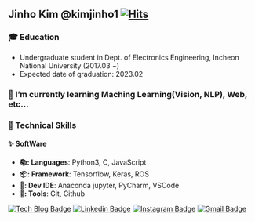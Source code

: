 <!--### Hi there 👋-->

## Jinho Kim @kimjinho1 [![Hits](https://hits.seeyoufarm.com/api/count/incr/badge.svg?url=https%3A%2F%2Fgithub.com%2Fkimjinho1)](https://hits.seeyoufarm.com)

### 🎓 Education  
* Undergraduate student in Dept. of Electronics Engineering, Incheon National University (2017.03 ~)  
* Expected date of graduation: 2023.02   


### 🔭 I’m currently learning Maching Learning(Vision, NLP), Web, etc...   


### 🌱 Technical Skills  
#### ✨ SoftWare  
* **📚: Languages**: Python3, C, JavaScript  
* **📦: Framework**: Tensorflow, Keras, ROS  
* **🚀: Dev IDE**: Anaconda jupyter, PyCharm, VSCode  
* **🔨: Tools**: Git, Github    


<!--
[![Anurag's github stats](https://github-readme-stats.vercel.app/api?username=kimjinho1)](https://github.com/anuraghazra/github-readme-stats)  
-->


[![Tech Blog Badge](http://img.shields.io/badge/-Tech%20blog-black?style=flat-square&logo=github&link=https://jinho-study.tistory.com//)](https://jinho-study.tistory.com//) [![Linkedin Badge](https://img.shields.io/badge/-LinkedIn-blue?style=flat-square&logo=Linkedin&logoColor=white&link=https://www.linkedin.com/in/jinho-kim-a08452191/)](https://www.linkedin.com/in/jinho-kim-a08452191/) [![Instagram Badge](https://img.shields.io/badge/-Instagram-dd2a7b?style=flat-square&logo=instagram&logoColor=white&link=https://www.instagram.com/jinho.v2//)](https://www.instagram.com/jinho.v2//) [![Gmail Badge](https://img.shields.io/badge/-Gmail-d14836?style=flat-square&logo=Gmail&logoColor=white&link=mailto:dlfhgk62@gmail.com)](mailto:dlfhgk62@gmail.com)


 <!--
- 🔭 I’m currently working on ...
- 🌱 I’m currently learning ...
- 👯 I’m looking to collaborate on ...
- 🤔 I’m looking for help with ...
- 💬 Ask me about ...
- 📫 How to reach me: ...
- 😄 Pronouns: ...
- ⚡ Fun fact: ...
-->
